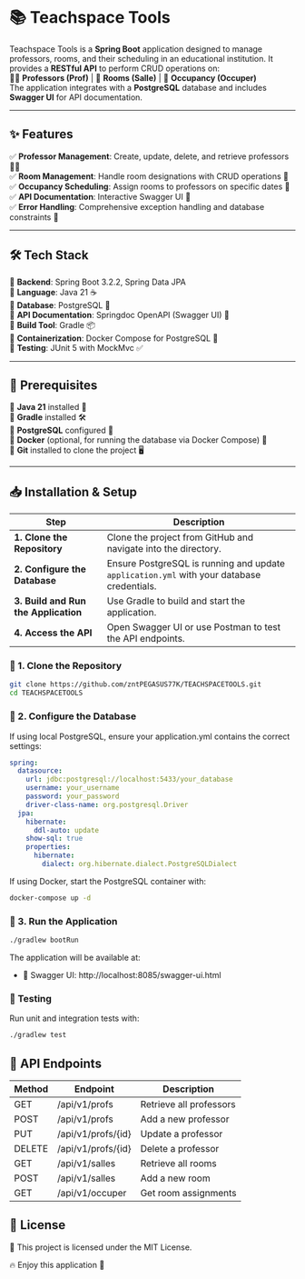 # 📚 Teachspace Tools  

Teachspace Tools is a **Spring Boot** application designed to manage professors, rooms, and their scheduling in an educational institution. It provides a **RESTful API** to perform CRUD operations on:  
👨‍🏫 **Professors (Prof)** | 🏫 **Rooms (Salle)** | 📆 **Occupancy (Occuper)**  
The application integrates with a **PostgreSQL** database and includes **Swagger UI** for API documentation.

---

## ✨ Features  

✅ **Professor Management**: Create, update, delete, and retrieve professors 👨‍🏫  
✅ **Room Management**: Handle room designations with CRUD operations 🏫  
✅ **Occupancy Scheduling**: Assign rooms to professors on specific dates 📅  
✅ **API Documentation**: Interactive Swagger UI 📜  
✅ **Error Handling**: Comprehensive exception handling and database constraints 🚦  

---

## 🛠️ Tech Stack  

🔹 **Backend**: Spring Boot 3.2.2, Spring Data JPA  
🔹 **Language**: Java 21 ☕  
🔹 **Database**: PostgreSQL 🐘  
🔹 **API Documentation**: Springdoc OpenAPI (Swagger UI) 📄  
🔹 **Build Tool**: Gradle 📦  
🔹 **Containerization**: Docker Compose for PostgreSQL 🐳  
🔹 **Testing**: JUnit 5 with MockMvc ✅  

---

## 🚀 Prerequisites  

🔹 **Java 21** installed 📌  
🔹 **Gradle** installed 🛠️  
🔹 **PostgreSQL** configured 🐘  
🔹 **Docker** (optional, for running the database via Docker Compose) 🐳  
🔹 **Git** installed to clone the project 🖥️  

---

## 📥 Installation & Setup  

| Step | Description |
|------|------------|
| **1. Clone the Repository** | Clone the project from GitHub and navigate into the directory. |
| **2. Configure the Database** | Ensure PostgreSQL is running and update `application.yml` with your database credentials. |
| **3. Build and Run the Application** | Use Gradle to build and start the application. |
| **4. Access the API** | Open Swagger UI or use Postman to test the API endpoints. |

### 🔹 1. Clone the Repository  
```bash
git clone https://github.com/zntPEGASUS77K/TEACHSPACETOOLS.git
cd TEACHSPACETOOLS
```
### 🔹 2. Configure the Database
If using local PostgreSQL, ensure your application.yml contains the correct settings:
```yaml
spring:
  datasource:
    url: jdbc:postgresql://localhost:5433/your_database
    username: your_username
    password: your_password
    driver-class-name: org.postgresql.Driver
  jpa:
    hibernate:
      ddl-auto: update
    show-sql: true
    properties:
      hibernate:
        dialect: org.hibernate.dialect.PostgreSQLDialect
```

If using Docker, start the PostgreSQL container with:
```bash
docker-compose up -d
```

### 🔹 3. Run the Application
```bash
./gradlew bootRun
```
The application will be available at:
- 📌 Swagger UI: http://localhost:8085/swagger-ui.html

### 🧪 Testing
Run unit and integration tests with:
```bash
./gradlew test
```

## 📌 API Endpoints
| Method | Endpoint             | Description            |
|--------|-----------------------|------------------------|
| GET    | /api/v1/profs         | Retrieve all professors|
| POST   | /api/v1/profs         | Add a new professor    |
| PUT    | /api/v1/profs/{id}    | Update a professor     |
| DELETE | /api/v1/profs/{id}    | Delete a professor     |
| GET    | /api/v1/salles        | Retrieve all rooms     |
| POST   | /api/v1/salles        | Add a new room         |
| GET    | /api/v1/occuper       | Get room assignments   |

## 📜 License
📄 This project is licensed under the MIT License.

🔥 Enjoy this application 🚀
